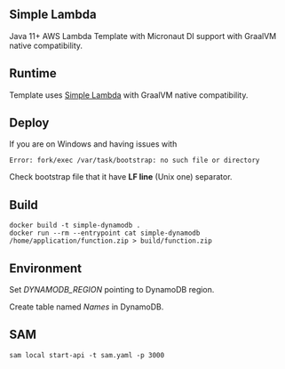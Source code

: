 ## Simple Lambda

Java 11+ AWS Lambda Template with Micronaut DI support with GraalVM native compatibility.

## Runtime

Template uses [Simple Lambda](https://github.com/GoodforGod/simple-awslambda) with GraalVM native compatibility.

## Deploy

If you are on Windows and having issues with 
```
Error: fork/exec /var/task/bootstrap: no such file or directory
```

Check bootstrap file that it have **LF line** (Unix one) separator.

## Build

```shell
docker build -t simple-dynamodb .
docker run --rm --entrypoint cat simple-dynamodb /home/application/function.zip > build/function.zip
```

## Environment

Set *DYNAMODB_REGION* pointing to DynamoDB region.

Create table named *Names* in DynamoDB.

## SAM

```shell
sam local start-api -t sam.yaml -p 3000
```